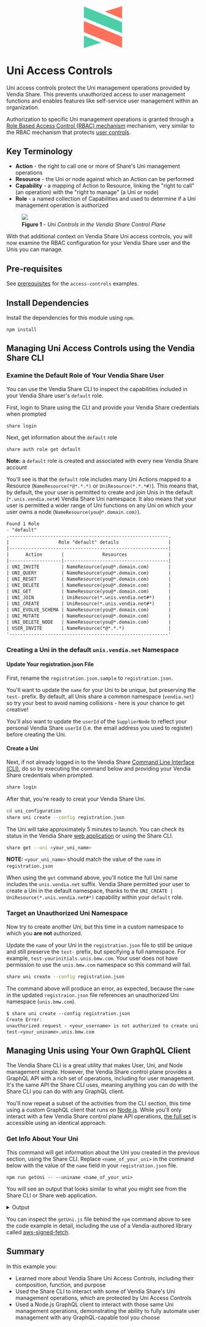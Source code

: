 <p align="center">
  <a href="https://vendia.net/">
    <img src="https://raw.githubusercontent.com/vendia/examples/main/vendia-logo.png" alt="vendia logo" width="100px">
  </a>
</p>

# Uni Access Controls
Uni access controls protect the Uni management operations provided by Vendia Share.  This prevents unauthorized access to user management functions and enables features like self-service user management within an organization.

Authorization to specific Uni management operations is granted through a [Role Based Access Control (RBAC) mechanism](https://www.vendia.net/docs/share/rbac) mechanism, very similar to the RBAC mechanism that protects [user controls](../user-access-controls/README.md).

## Key Terminology
* **Action** - the right to call one or more of Share's Uni management operations
* **Resource** - the Uni or node against which an Action can be performed
* **Capability** - a mapping of Action to Resource, linking the "right to call" (an operation) with the "right to manage" (a Uni or node)
* **Role** - a named collection of Capabilities and used to determine if a Uni management operation is authorized

<figure>
  <img src="https://user-images.githubusercontent.com/85032783/151488926-9a5e17fc-0ae0-4687-816c-3c70724c6bf3.png" />
  <figcaption><b>Figure 1</b> - <i>Uni Controls in the Vendia Share Control Plane
</i></figcaption>
</figure>

With that additional context on Vendia Share Uni access controls, you will now examine the RBAC configuration for your Vendia Share user and the Unis you can manage.

## Pre-requisites
See [prerequisites](../README.md#prerequisites) for the `access-controls` examples.

## Install Dependencies
Install the dependencies for this module using `npm`.

```
npm install
```

## Managing Uni Access Controls using the Vendia Share CLI

### Examine the Default Role of Your Vendia Share User
You can use the Vendia Share CLI to inspect the capabilities included in your Vendia Share user's `default` role.

First, login to Share using the CLI and provide your Vendia Share credentials when prompted
```
share login
```

Next, get information about the `default` role
```
share auth role get default
```

**Note:** a `default` role is created and associated with every new Vendia Share account

You'll see is that the `default` role includes many Uni Actions mapped to a Resource (`NameResource(*@*.*.*)` or `UniResource(*.*.*#)`).  This means that, by default, the your user is permitted to create and join Unis in the default (`*.unis.vendia.net#`) Vendia Share Uni namespace.  It also means that your user is permitted a wider range of Uni functions on any Uni on which your user owns a node (`NameResource(you@*.domain.com)`).

```
Found 1 Role
- "default"
.----------------------------------------------------------.
|                  Role "default" details                  |
|----------------------------------------------------------|
|      Action       |              Resources               |
|-------------------|--------------------------------------|
| UNI_INVITE        | NameResource(you@*.domain.com)       |
| UNI_QUERY         | NameResource(you@*.domain.com)       |
| UNI_RESET         | NameResource(you@*.domain.com)       |
| UNI_DELETE        | NameResource(you@*.domain.com)       |
| UNI_GET           | NameResource(you@*.domain.com)       |
| UNI_JOIN          | UniResource(*.unis.vendia.net#*)     |
| UNI_CREATE        | UniResource(*.unis.vendia.net#*)     |
| UNI_EVOLVE_SCHEMA | NameResource(you@*.domain.com)       |
| UNI_MUTATE        | NameResource(you@*.domain.com)       |
| UNI_DELETE_NODE   | NameResource(you@*.domain.com)       |
| USER_INVITE       | NameResource(*@*.*.*)                |
'----------------------------------------------------------'
```

### Creating a Uni in the default `unis.vendia.net` Namespace

#### Update Your registration.json File
First, rename the `registration.json.sample` to `registration.json`.

You'll want to update the `name` for your Uni to be unique, but preserving the `test-` prefix.  By default, all Unis share a common namespace (`vendia.net`) so try your best to avoid naming collisions - here is your chance to get creative!

You'll also want to update the `userId` of the `SupplierNode` to reflect your personal Vendia Share `userId` (i.e. the email address you used to register) before creating the Uni.

#### Create a Uni
Next, if not already logged in to the Vendia Share [Command Line Interface (CLI)](https://vendia.net/docs/share/cli), do so by executing the command below and providing your Vendia Share credentials when prompted.

```bash
share login
```

After that, you're ready to creat your Vendia Share Uni.

```bash
cd uni_configuration
share uni create --config registration.json
```

The Uni will take approximately 5 minutes to launch.  You can check its status in the Vendia Share [web application](https://share.vendia.net) or using the Share CLI.

```bash
share get --uni <your_uni_name>
```

**NOTE:** `<your_uni_name>` should match the value of the `name` in `registration.json`

When using the `get` command above, you'll notice the full Uni name includes the `unis.vendia.net` suffix.  Vendia Share permitted your user to create a Uni in the default namespace, thanks to the `UNI_CREATE | UniResource(*.unis.vendia.net#*)` capability within your `default` role. 

### Target an Unauthorized Uni Namespace
Now try to create another Uni, but this time in a custom namespace to which you **are not** authorized.  

Update the `name` of your Uni in the `registration.json` file to still be unique and still preserve the `test-` prefix, but specifying a full namespace.  For example, `test-yourinitials.unis.bmw.com`.  Your user does not have permission to use the `unis.bmw.com` namespace so this command will fail.

```bash
share uni create --config registration.json
```
 
The command above will produce an error, as expected, because the `name` in the updated `registraion.json` file references an unauthorized Uni namespace (`unis.bmw.com`).

```
$ share uni create --config registration.json
Create Error:
unauthorized request - <your_username> is not authorized to create uni test-<your_uniname>.unis.bmw.com
```

## Managing Unis using Your Own GraphQL Client
The Vendia Share CLI is a great utility that makes User, Uni, and Node management simple.  However, the Vendia Share control plane provides a GraphQL API with a rich set of operations, including for user management.  It's the same API the Share CLI uses, meaning anything you can do with the Share CLI you can do with any GraphQL client.

You'll now repeat a subset of the activities from the CLI section, this time using a custom GraphQL client that runs on [Node.js](https://nodejs.org/).  While you'll only interact with a few Vendia Share control plane API operations, [the full set](https://www.vendia.net/docs/share/share-graphql-schema) is accessible using an identical approach.

### Get Info About Your Uni

This command will get information about the Uni you created in the previous section, using the Share CLI.  Replace `<name_of_your_uni>` in the command below with the value of the `name` field in your `registration.json` file.
```
npm run getUni -- --uniname <name_of_your_uni>
```

You will see an output that looks similar to what you might see from the Share CLI or Share web application.

<details>
<summary>Output</summary>

```
$ npm run getUni -- --uniname <name_of_your_uni>

> uni-access-controls@1.0.0 getUni
> node getUni.js "--uniname" "<name_of_your_uni>"

Calling getUni for <name_of_your_uni>
Successfully called Share

Uni:  <name_of_your_uni>.unis.vendia.net
SKU:  SHARE
Status:  RUNNING
Created:  2022-01-31T22:19:35.058851+00:00

Node: SupplierNode
        Owner: you@domain.com
        Description: null
        Status: RUNNING
        Region: us-east-1

        CSP: AWS
        CSP Account Id: 123456789012
        CSP Org: 332134999999

        GraphQL API: https://api-id.execute-api.region.amazonaws.com/graphql/
        WSS API: wss://iwu1bz9mh3.execute-api.us-east-1.amazonaws.com/graphql
        GraphQL API Key: ******************************************************
```
</details>

You can inspect the `getUni.js` file behind the `npm` command above to see the code example in detail, including the use of a Vendia-authored library called [aws-signed-fetch](https://www.npmjs.com/package/@vendia/aws-signed-fetch/v/0.0.5).

## Summary

In this example you:

* Learned more about Vendia Share Uni Access Controls, including their composition, function, and purpose
* Used the Share CLI to interact with some of Vendia Share's Uni management operations, which are protected by Uni Access Controls
* Used a Node.js GraphQL client to interact with those same Uni management operations, demonstrating the ability to fully automate user management with any GraphQL-capable tool you choose
